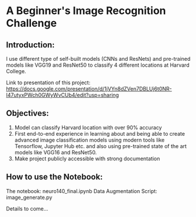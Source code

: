 # A Beginner's Image Recognition Challenge

## Introduction:
I use different type of self-built models (CNNs and ResNets) and pre-trained models  like VGG19 and ResNet50 to classify 4 different locations at Harvard College.

Link to presentation of this project: https://docs.google.com/presentation/d/1jVYn8dZVen7DBLUj6t0NR-I47utyxPWch0GWyWvCUb4/edit?usp=sharing

## Objectives: 

1. Model can classify Harvard location with over 90% accuracy
2. First end-to-end experience in learning about and being able to create advanced image classification models using modern tools like Tensorflow, Jupyter Hub etc. and also using pre-trained state of the art models like VGG16 and ResNet50.
3. Make project publicly accessible with strong documentation


## How to use the Notebook:

The notebook: neuro140_final.ipynb
Data Augmentation Script: image_generate.py

Details to come...


